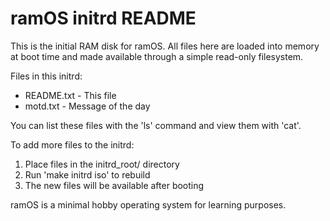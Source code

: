 ramOS initrd README
===================

This is the initial RAM disk for ramOS. All files here are loaded into
memory at boot time and made available through a simple read-only filesystem.

Files in this initrd:
- README.txt - This file
- motd.txt   - Message of the day

You can list these files with the 'ls' command and view them with 'cat'.

To add more files to the initrd:
1. Place files in the initrd_root/ directory
2. Run 'make initrd iso' to rebuild
3. The new files will be available after booting

ramOS is a minimal hobby operating system for learning purposes.